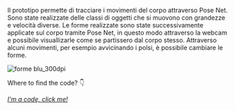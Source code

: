 
Il prototipo permette di tracciare i movimenti del corpo attraverso Pose Net. Sono state realizzate delle classi di oggetti che si muovono con grandezze e velocità diverse. Le forme realizzate sono state successivamente applicate sul corpo tramite Pose Net, in questo modo attraverso la webcam e possibile visuallizarle come se partissero dal corpo stesso. Attraverso alcuni movimenti, per esempio avvicinando i polsi, è possibile cambiare le forme.

![forme blu_300dpi](https://user-images.githubusercontent.com/28058955/122676765-ba649c00-d1df-11eb-99fa-d4335bfba7aa.png)

Where to find the code? 👇

*[I'm a code, click me!](https://editor.p5js.org/MariangelaC/sketches/czznlxl3Q)*
